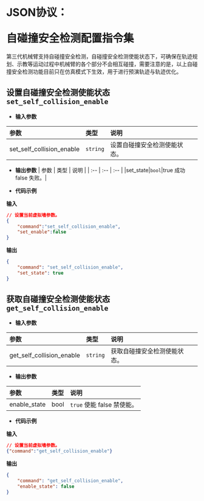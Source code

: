 # <p class="hidden">JSON协议：</p>自碰撞安全检测配置指令集

第三代机械臂支持自碰撞安全检测，自碰撞安全检测使能状态下，可确保在轨迹规划、示教等运动过程中机械臂的各个部分不会相互碰撞，需要注意的是，以上自碰撞安全检测功能目前只在仿真模式下生效，用于进行预演轨迹与轨迹优化。

## 设置自碰撞安全检测使能状态`set_self_collision_enable`

- **输入参数**

|   参数    |   类型    |   说明    |
|   :--     |   :--     |   :--     |
|set_self_collision_enable|`string` |设置自碰撞安全检测使能状态。|


- **输出参数**
|   参数    |   类型    |   说明    |
|   :--     |   :--     |   :--     |
|set_state|`bool`|true 成功  false  失败。|

- **代码示例**

**输入**

```json
// 设置当前虚拟墙参数。
{
    "command":"set_self_collision_enable",
    "set_enable":false
}
```

**输出**

```json
{
    "command": "set_self_collision_enable",
    "set_state": true
}
```


## 获取自碰撞安全检测使能状态`get_self_collision_enable`

- **输入参数**

|   参数    |   类型    |   说明    |
|   :--     |   :--     |   :--     |
|get_self_collision_enable|`string` |获取自碰撞安全检测使能状态。|


- **输出参数**

|   参数    |   类型    |   说明    |
|   :--     |   :--     |   :--     |
|enable_state|bool|`true` 使能  false  禁使能。|

- **代码示例**

**输入**

```json
// 设置当前虚拟墙参数。
{"command":"get_self_collision_enable"}
```

**输出**

```json
{
    "command": "get_self_collision_enable",
    "enable_state": false
}
```

